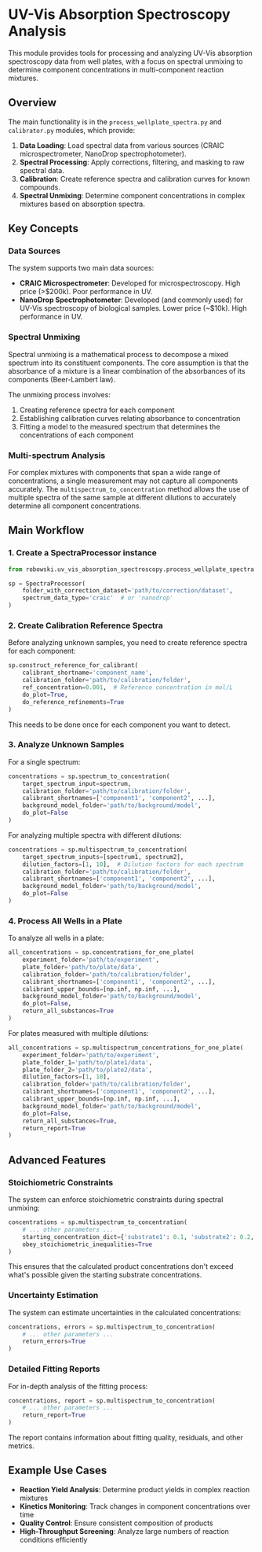 # UV-Vis Absorption Spectroscopy Analysis

This module provides tools for processing and analyzing UV-Vis absorption spectroscopy data from well plates, with a focus on spectral unmixing to determine component concentrations in multi-component reaction mixtures.

## Overview

The main functionality is in the `process_wellplate_spectra.py` and `calibrator.py` modules, which provide:

1. **Data Loading**: Load spectral data from various sources (CRAIC microspectrometer, NanoDrop spectrophotometer).
2. **Spectral Processing**: Apply corrections, filtering, and masking to raw spectral data.
3. **Calibration**: Create reference spectra and calibration curves for known compounds. 
4. **Spectral Unmixing**: Determine component concentrations in complex mixtures based on absorption spectra.

## Key Concepts

### Data Sources

The system supports two main data sources:
- **CRAIC Microspectrometer**: Developed for microspectroscopy. High price (>$200k). Poor performance in UV.
- **NanoDrop Spectrophotometer**: Developed (and commonly used) for UV-Vis spectroscopy of biological samples. Lower price (~$10k). High performance in UV. 

### Spectral Unmixing

Spectral unmixing is a mathematical process to decompose a mixed spectrum into its constituent components. The core assumption is that the absorbance of a mixture is a linear combination of the absorbances of its components (Beer-Lambert law).

The unmixing process involves:
1. Creating reference spectra for each component
2. Establishing calibration curves relating absorbance to concentration
3. Fitting a model to the measured spectrum that determines the concentrations of each component

### Multi-spectrum Analysis

For complex mixtures with components that span a wide range of concentrations, a single measurement may not capture all components accurately. The `multispectrum_to_concentration` method allows the use of multiple spectra of the same sample at different dilutions to accurately determine all component concentrations.

## Main Workflow

### 1. Create a SpectraProcessor instance

```python
from robowski.uv_vis_absorption_spectroscopy.process_wellplate_spectra import SpectraProcessor

sp = SpectraProcessor(
    folder_with_correction_dataset='path/to/correction/dataset',
    spectrum_data_type='craic'  # or 'nanodrop'
)
```

### 2. Create Calibration Reference Spectra

Before analyzing unknown samples, you need to create reference spectra for each component:

```python
sp.construct_reference_for_calibrant(
    calibrant_shortname='component_name',
    calibration_folder='path/to/calibration/folder',
    ref_concentration=0.001,  # Reference concentration in mol/L
    do_plot=True,
    do_reference_refinements=True
)
```

This needs to be done once for each component you want to detect.

### 3. Analyze Unknown Samples

For a single spectrum:

```python
concentrations = sp.spectrum_to_concentration(
    target_spectrum_input=spectrum,
    calibration_folder='path/to/calibration/folder',
    calibrant_shortnames=['component1', 'component2', ...],
    background_model_folder='path/to/background/model',
    do_plot=False
)
```

For analyzing multiple spectra with different dilutions:

```python
concentrations = sp.multispectrum_to_concentration(
    target_spectrum_inputs=[spectrum1, spectrum2],
    dilution_factors=[1, 10],  # Dilution factors for each spectrum
    calibration_folder='path/to/calibration/folder',
    calibrant_shortnames=['component1', 'component2', ...],
    background_model_folder='path/to/background/model',
    do_plot=False
)
```

### 4. Process All Wells in a Plate

To analyze all wells in a plate:

```python
all_concentrations = sp.concentrations_for_one_plate(
    experiment_folder='path/to/experiment',
    plate_folder='path/to/plate/data',
    calibration_folder='path/to/calibration/folder',
    calibrant_shortnames=['component1', 'component2', ...],
    calibrant_upper_bounds=[np.inf, np.inf, ...],
    background_model_folder='path/to/background/model',
    do_plot=False,
    return_all_substances=True
)
```

For plates measured with multiple dilutions:

```python
all_concentrations = sp.multispectrum_concentrations_for_one_plate(
    experiment_folder='path/to/experiment',
    plate_folder_1='path/to/plate1/data',
    plate_folder_2='path/to/plate2/data',
    dilution_factors=[1, 10],
    calibration_folder='path/to/calibration/folder',
    calibrant_shortnames=['component1', 'component2', ...],
    calibrant_upper_bounds=[np.inf, np.inf, ...],
    background_model_folder='path/to/background/model',
    do_plot=False,
    return_all_substances=True,
    return_report=True
)
```

## Advanced Features

### Stoichiometric Constraints

The system can enforce stoichiometric constraints during spectral unmixing:

```python
concentrations = sp.multispectrum_to_concentration(
    # ... other parameters ...
    starting_concentration_dict={'substrate1': 0.1, 'substrate2': 0.2, ...},
    obey_stoichiometric_inequalities=True
)
```

This ensures that the calculated product concentrations don't exceed what's possible given the starting substrate concentrations.

### Uncertainty Estimation

The system can estimate uncertainties in the calculated concentrations:

```python
concentrations, errors = sp.multispectrum_to_concentration(
    # ... other parameters ...
    return_errors=True
)
```

### Detailed Fitting Reports

For in-depth analysis of the fitting process:

```python
concentrations, report = sp.multispectrum_to_concentration(
    # ... other parameters ...
    return_report=True
)
```

The report contains information about fitting quality, residuals, and other metrics.

## Example Use Cases

- **Reaction Yield Analysis**: Determine product yields in complex reaction mixtures
- **Kinetics Monitoring**: Track changes in component concentrations over time
- **Quality Control**: Ensure consistent composition of products
- **High-Throughput Screening**: Analyze large numbers of reaction conditions efficiently
